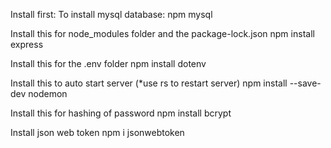 Install first:
To install mysql database:
npm mysql

Install this for node_modules folder and the package-lock.json 
npm install express 

Install this for the .env folder 
npm install dotenv

Install this to auto start server (*use rs to restart server)
npm install --save-dev nodemon

Install this for hashing of password
npm install bcrypt

Install json web token
npm i jsonwebtoken